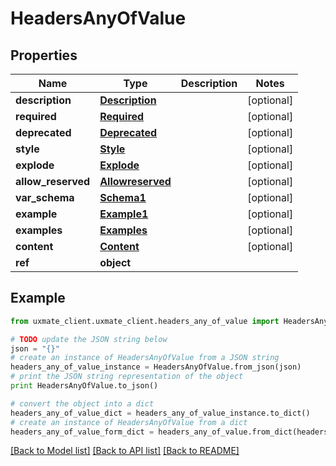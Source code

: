 # HeadersAnyOfValue


## Properties
Name | Type | Description | Notes
------------ | ------------- | ------------- | -------------
**description** | [**Description**](Description.md) |  | [optional] 
**required** | [**Required**](Required.md) |  | [optional] 
**deprecated** | [**Deprecated**](Deprecated.md) |  | [optional] 
**style** | [**Style**](Style.md) |  | [optional] 
**explode** | [**Explode**](Explode.md) |  | [optional] 
**allow_reserved** | [**Allowreserved**](Allowreserved.md) |  | [optional] 
**var_schema** | [**Schema1**](Schema1.md) |  | [optional] 
**example** | [**Example1**](Example1.md) |  | [optional] 
**examples** | [**Examples**](Examples.md) |  | [optional] 
**content** | [**Content**](Content.md) |  | [optional] 
**ref** | **object** |  | 

## Example

```python
from uxmate_client.uxmate_client.headers_any_of_value import HeadersAnyOfValue

# TODO update the JSON string below
json = "{}"
# create an instance of HeadersAnyOfValue from a JSON string
headers_any_of_value_instance = HeadersAnyOfValue.from_json(json)
# print the JSON string representation of the object
print HeadersAnyOfValue.to_json()

# convert the object into a dict
headers_any_of_value_dict = headers_any_of_value_instance.to_dict()
# create an instance of HeadersAnyOfValue from a dict
headers_any_of_value_form_dict = headers_any_of_value.from_dict(headers_any_of_value_dict)
```
[[Back to Model list]](../README.md#documentation-for-models) [[Back to API list]](../README.md#documentation-for-api-endpoints) [[Back to README]](../README.md)


